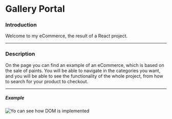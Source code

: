 # Gallery Portal

### Introduction

Welcome to my eCommerce, the result of a React project.


------------

### Description

On the page you can find an example of an eCommerce, which is based on the sale of paints. You will be able to navigate in the categories you want, and you will be able to see the functionality of the whole project, from how to search for your product to checkout.

------------

##### Example

![Yo can see how DOM is implemented](https://media.giphy.com/media/ToexVlL8JA2F87e0TS/giphy.gif)
